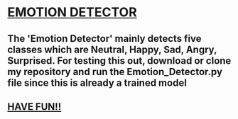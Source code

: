 # <u>EMOTION DETECTOR</u>

## 		The 'Emotion Detector' mainly detects five classes which are Neutral, Happy, Sad, Angry, Surprised. For testing this out, download or clone my repository and run the Emotion_Detector.py file since this is already a trained model

## 															**<u>HAVE FUN!!</u>** 